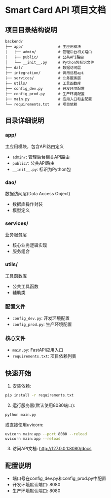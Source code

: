 # Smart Card API 项目文档

## 项目目录结构说明

```
backend/
├── app/                # 主应用模块
│   ├── admin/          # 管理后台相关路由
│   ├── public/         # 公共API路由
│   └── __init__.py     # Python包标识文件
├── dal/                # 数据访问层
├── integration/        # 调用远程api
├── services/           # 业务服务层
├── utils/              # 工具函数库
├── config_dev.py       # 开发环境配置
├── config_prod.py      # 生产环境配置
├── main.py             # 应用入口和主配置
└── requirements.txt    # 项目依赖
```

## 目录详细说明

### app/
主应用模块，包含API路由定义
- `admin/`: 管理后台相关API路由
- `public/`: 公共API路由
- `__init__.py`: 标识为Python包

### dao/
数据访问层(Data Access Object)
- 数据库操作封装
- 模型定义

### services/
业务服务层
- 核心业务逻辑实现
- 服务组合

### utils/
工具函数库
- 公共工具函数
- 辅助类

### 配置文件
- `config_dev.py`: 开发环境配置
- `config_prod.py`: 生产环境配置

### 核心文件
- `main.py`: FastAPI应用入口
- `requirements.txt`: 项目依赖列表

## 快速开始

1. 安装依赖:
```bash
pip install -r requirements.txt
```

2. 运行服务器(默认使用8080端口):
```bash
python main.py
```
或直接使用uvicorn:
```bash
uvicorn main:app --port 8080 --reload
uvicorn main:app --reload
```

3. 访问API文档:
http://127.0.0.1:8080/docs

## 配置说明
- 端口号在config_dev.py和config_prod.py中配置
- 开发环境默认端口: 8080
- 生产环境默认端口: 8080